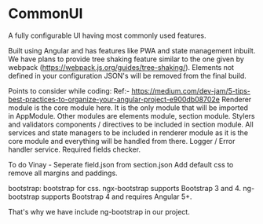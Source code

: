 # CommonUI
A fully configurable UI having most commonly used features.

Built using Angular and has features like PWA and state management inbuilt.
We have plans to provide tree shaking feature similar to the one given by webpack (https://webpack.js.org/guides/tree-shaking/). Elements not defined in your configuration JSON's will be removed from the final build.

Points to consider while coding:
Ref:- https://medium.com/dev-jam/5-tips-best-practices-to-organize-your-angular-project-e900db08702e
Renderer module is the core module here. It is the only module that will be imported in AppModule.
Other modules are elements module, section module. 
Stylers and validators components / directives to be included in section module.
All services and state managers to be included in renderer module as it is the core module and everything 
will be handled from there.
Logger / Error handler service.
Required fields checker.

To do Vinay - Seperate field.json from section.json
Add default css to remove all margins and paddings.

bootstrap:
bootstrap for css.
ngx-bootstrap supports Bootstrap 3 and 4.
ng-bootstrap supports Bootstrap 4 and requires Angular 5+.

That's why we have include ng-bootstrap in our project.
